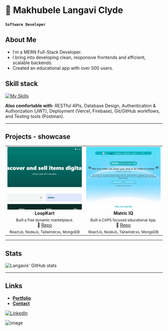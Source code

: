 <!--
Credits and references used in this README:

1) Layout ideas and section inspiration:
   https://github.com/abhisheknaiidu/awesome-github-profile-readme?tab=readme-ov-file#descriptive-

2) Skill icons (SVG badges):
   https://github.com/tandpfun/skill-icons?tab=readme-ov-file#icons-list

3) GitHub stats card:
   https://github.com/anuraghazra/github-readme-stats
-->

# 🐐 Makhubele Langavi Clyde
**`Software Developer`** 

## About Me
- I’m a MERN Full-Stack Developer.
- I bring into developing clean, responsive frontends and efficient, scalable backends.
- Created an educational app with over 500 users.


## Skill stack
<!-- Skill icons provided by skill-icons. Full icon list and names:
     https://github.com/tandpfun/skill-icons?tab=readme-ov-file#icons-list -->
[![My Skills](https://skillicons.dev/icons?i=react,javascript,nodejs,mongodb,html,css,tailwindcss,github,git,postman,vscode&theme=light)](https://skillicons.dev)

**Also comfortable with**:  RESTful APIs, Database Design, Authentication & Authorization (JWT), Deployment (Vercel, Firebase), Git/GitHub workflows, and Testing tools (Postman).


---

## Projects - showcase

<table>
  <tr>
    <td align="center" width="33%">
      <a href="https://github.com/Mugwena14/YoJobs/blob/master/README.md">
        <img src="https://github.com/Mugwena14/Mugwena14/blob/main/LoopKarttpng.png"
             alt="LoopKart"
             style="width:100%; height:200px; object-fit:cover;"/>
      </a>
      <br/>
      <b>LoopKart</b><br/>
      <sub>Built a free dynamic marketplace.</sub><br/>
      🔗 <a href="https://github.com/Mugwena14/my-market">Repo</a>
      <br/>
      <sub>ReactJs, NodeJs, Tailwindcss, MongoDB</sub>
    </td>
    <td align="center" width="33%">
      <a href="https://github.com/Mugwena14/MatrIQ/blob/master/README.md">
        <img src="https://github.com/Mugwena14/Mugwena14/blob/main/light.png"
             alt="Matric IQ"
             style="width:100%; height:200px; object-fit:cover;"/>
      </a>
      <br/>
      <b>Matric IQ</b><br/>
      <sub>Built a CAPS focused educational App.</sub><br/>
      🔗 <a href="https://github.com/Mugwena14/MatrIQ">Repo</a>
      <br/>
      <sub>ReactJs, NodeJs, Tailwindcss, MongoDB</sub>
    </td>
  </tr>
</table>

---

## Stats
<!-- Stats card by langavi/github-readme-stats
     Customization guide:
     - Hide private contributions: &count_private=true|false
     - Theme list: ?theme=gruvbox,radical,tokyonight,onedark,dracula etc.
     - Show icons: &show_icons=true
     Docs: https://github.com/anuraghazra/github-readme-stats -->
![Langavis' GitHub stats](https://github-readme-stats.vercel.app/api?username=mugwena14&show_icons=true&theme=gruvbox)

---

## Links
<!-- Section layout inspired by Awesome GitHub Profile README "Descriptive" patterns:
     https://github.com/abhisheknaiidu/awesome-github-profile-readme?tab=readme-ov-file#descriptive- -->
- [**Portfolio**](https://langavi-portfolio.vercel.app/)
- [**Contact**](mailto:mlanagviclyde@gmail.com)

<a href="https://www.linkedin.com/in/makhubele-langavi/" target="blank">
  <img src="https://skillicons.dev/icons?i=linkedin" alt="LinkedIn" />
</a>


<!-- Optional: fun GIF. Consider replacing with contribution streak or removing for a tighter, more professional finish. -->
![image](https://media.giphy.com/media/v1.Y2lkPTc5MGI3NjExdXh2ZzdlYWZndHl2dWcyb2RveHlpYzhsand5YmRmaHRwdXhlcGZhZyZlcD12MV9naWZzX3RyZW5kaW5nJmN0PWc/l3q2wJsC23ikJg9xe/giphy.gif)
